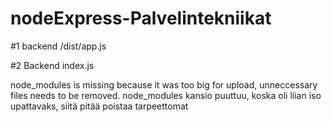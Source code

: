 # nodeExpress-Palvelintekniikat

#1 backend
/dist/app.js

#2 Backend 
index.js

node_modules is missing because it was too big for upload, unneccessary files needs to be removed.
node_modules kansio puuttuu, koska oli liian iso upattavaks, siitä pitää poistaa tarpeettomat
